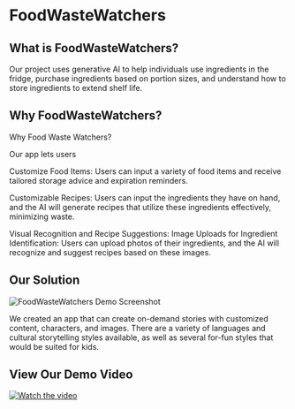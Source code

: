 # FoodWasteWatchers

## What is FoodWasteWatchers?

Our project uses generative AI to help individuals use ingredients in the fridge, purchase ingredients based on portion sizes, and understand how to store ingredients to extend shelf life. 

## Why FoodWasteWatchers?

Why Food Waste Watchers?

Our app lets users

Customize Food Items: Users can input a variety of food items and receive tailored storage advice and expiration reminders.

Customizable Recipes: Users can input the ingredients they have on hand, and the AI will generate recipes that utilize these ingredients effectively, minimizing waste.

Visual Recognition and Recipe Suggestions:
Image Uploads for Ingredient Identification: Users can upload photos of their ingredients, and the AI will recognize and suggest recipes based on these images.

## Our Solution

![FoodWasteWatchers Demo Screenshot](/screenshot.png)

We created an app that can create on-demand stories with customized content, characters, and images. There are a variety of languages and cultural storytelling styles available,
as well as several for-fun styles that would be suited for kids.

## View Our Demo Video
[![Watch the video](https://img.youtube.com/vi/4ZrfMNRkM7M/maxresdefault.jpg)](https://www.youtube.com/watch?v=4ZrfMNRkM7M)
